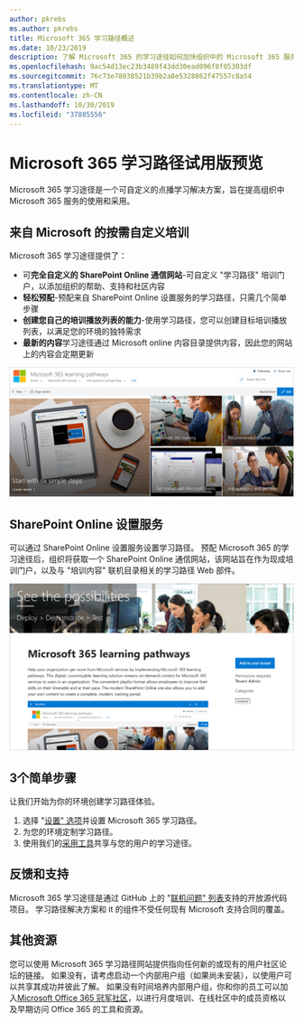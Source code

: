 ```yaml
---
author: pkrebs
ms.author: pkrebs
title: Microsoft 365 学习路径概述
ms.date: 10/23/2019
description: 了解 Microsoft 365 的学习途径如何加快组织中的 Microsoft 365 服务的使用和采用。 学习途径包括自定义 SharePoint Online web 部件和可轻松预配到 Microsoft 365 租户的新式 SharePoint Online 通信培训网站。
ms.openlocfilehash: 9ac54d13ec23b3489f43dd30ead096f8f05303df
ms.sourcegitcommit: 76c73e78038521b39b2a8e5328862f47557c8a54
ms.translationtype: MT
ms.contentlocale: zh-CN
ms.lasthandoff: 10/30/2019
ms.locfileid: "37885556"
---
```

# <a name="microsoft-365-learning-pathways-beta-preview"></a>Microsoft 365 学习路径试用版预览
Microsoft 365 学习途径是一个可自定义的点播学习解决方案，旨在提高组织中 Microsoft 365 服务的使用和采用。  

## <a name="on-demand-custom-training-from-microsoft"></a>来自 Microsoft 的按需自定义培训

Microsoft 365 学习途径提供了：

- 可**完全自定义的 SharePoint Online 通信网站**-可自定义 "学习路径" 培训门户，以添加组织的帮助、支持和社区内容
- **轻松预配**-预配来自 SharePoint Online 设置服务的学习路径，只需几个简单步骤
- **创建您自己的培训播放列表的能力**-使用学习路径，您可以创建目标培训播放列表，以满足您的环境的独特需求
- **最新的内容**学习途径通过 Microsoft online 内容目录提供内容，因此您的网站上的内容会定期更新

![cg-introducing](media/cg-introducing.png)

## <a name="sharepoint-online-provisioning-service"></a>SharePoint Online 设置服务 
可以通过 SharePoint Online 设置服务设置学习路径。 预配 Microsoft 365 的学习途径后，组织将获取一个 SharePoint Online 通信网站，该网站旨在作为现成培训门户，以及与 "培训内容" 联机目录相关的学习路径 Web 部件。 

![cg-provision](media/cg-provision.png)

## <a name="3-easy-steps"></a>3个简单步骤
让我们开始为你的环境创建学习路径体验。
1. 选择 "[设置" 选项](custom_setupoptions.md)并设置 Microsoft 365 学习路径。  
2. 为您的环境定制学习路径。
3. 使用我们的[采用工具](driveadoption.md)共享与您的用户的学习途径。

## <a name="feedback-and-support"></a>反馈和支持

Microsoft 365 学习途径是通过 GitHub 上的 "[联机问题" 列表](https://aka.ms/CustomLearningHelp)支持的开放源代码项目。 学习路径解决方案和 it 的组件不受任何现有 Microsoft 支持合同的覆盖。  

## <a name="additional-resources"></a>其他资源
您可以使用 Microsoft 365 学习路径网站提供指向任何新的或现有的用户社区论坛的链接。 如果没有，请考虑启动一个内部用户组（如果尚未安装），以使用户可以共享其成功并彼此了解。  如果没有时间培养内部用户组，你和你的员工可以加入[Microsoft Office 365 冠军社区](https://aka.ms/O365Champions)，以进行月度培训、在线社区中的成员资格以及早期访问 Office 365 的工具和资源。